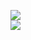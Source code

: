 [![](https://img.shields.io/badge/Made%20With-Github%20Spray-lightgrey.svg?style=for-the-badge&logo=github)](https://github.com/Annihil/github-spray#235)  
[![](https://i.imgur.com/2DrTn0Z.gif)](https://github.com/Annihil/github-spray)